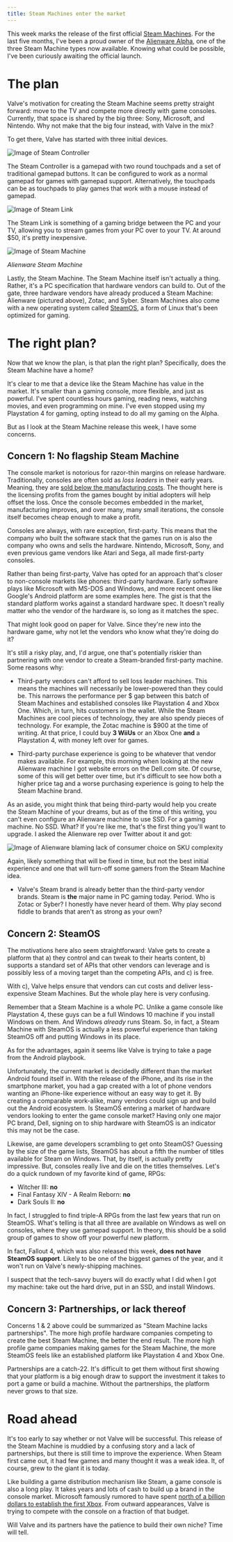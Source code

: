 ```yaml
---
title: Steam Machines enter the market
---
```

This week marks the release of the first official [Steam Machines](http://store.steampowered.com/hardware).  For the last five months, I've been a proud owner of the [Alienware Alpha](http://www.alienware.com/landings/alpha/), one of the three Steam Machine types now available.  Knowing what could be possible, I've been curiously awaiting the official launch.  

# The plan

Valve's motivation for creating the Steam Machine seems pretty straight forward: move to the TV and compete more directly with game consoles.  Currently, that space is shared by the big three: Sony, Microsoft, and Nintendo.  Why not make that the big four instead, with Valve in the mix?

To get there, Valve has started with three initial devices.

![Image of Steam Controller](http://cdn.akamai.steamstatic.com/steam/apps/353370/header.jpg?t=1447180995)

The Steam Controller is a gamepad with two round touchpads and a set of traditional gamepad buttons.  It can be configured to work as a normal gamepad for games with gamepad support.  Alternatively, the touchpads can be as touchpads to play games that work with a mouse instead of gamepad.

![Image of Steam Link](http://cdn.akamai.steamstatic.com/steam/apps/353380/header.jpg?t=1447183971)

The Steam Link is something of a gaming bridge between the PC and your TV, allowing you to stream games from your PC over to your TV.  At around $50, it's pretty inexpensive.  

![Image of Steam Machine](http://cdn.akamai.steamstatic.com/steam/apps/353390/header.jpg?t=1447197276)

_Alienware Steam Machine_

Lastly, the Steam Machine.  The Steam Machine itself isn't actually a thing.  Rather, it's a PC specification that hardware vendors can build to.  Out of the gate, three hardware vendors have already produced a Steam Machine: Alienware (pictured above), Zotac, and Syber.  Steam Machines also come with a new operating system called [SteamOS](http://store.steampowered.com/steamos/), a form of Linux that's been optimized for gaming.  

# The right plan?

Now that we know the plan, is that plan the right plan?  Specifically, does the Steam Machine have a home?

It's clear to me that a device like the Steam Machine has value in the market.  It's smaller than a gaming console, more flexible, and just as powerful.  I've spent countless hours gaming, reading news, watching movies, and even programming on mine.  I've even stopped using my Playstation 4 for gaming, opting instead to do all my gaming on the Alpha.

But as I look at the Steam Machine release this week, I have some concerns.  

## Concern 1: No flagship Steam Machine

The console market is notorious for razor-thin margins on release hardware. Traditionally, consoles are often sold as _loss leaders_ in their early years.  Meaning, they are [sold below the manufacturing costs](http://www.forbes.com/sites/timworstall/2013/09/06/microsoft-upends-the-economics-of-games-machines-with-xbox-one/).  The thought here is the licensing profits from the games bought by initial adopters will help offset the loss.  Once the console becomes embedded in the market, manufacturing improves, and over many, many small iterations, the console itself becomes cheap enough to make a profit.

Consoles are always, with rare exception, first-party.  This means that the company who built the software stack that the games run on is also the company who owns and sells the hardware.  Nintendo, Microsoft, Sony, and even previous game vendors like Atari and Sega, all made first-party consoles.

Rather than being first-party, Valve has opted for an approach that's closer to non-console markets like phones: third-party hardware.  Early software plays like Microsoft with MS-DOS and Windows, and more recent ones like Google's Android platform are some examples here.  The gist is that the standard platform works against a standard hardware spec. It doesn't really matter who the vendor of the hardware is, so long as it matches the spec.

That might look good on paper for Valve.  Since they're new into the hardware game, why not let the vendors who know what they're doing do it?

It's still a risky play, and, I'd argue, one that's potentially riskier than partnering with one vendor to create a Steam-branded first-party machine.  Some reasons why:

* Third-party vendors can't afford to sell loss leader machines.  This means the machines will necessarily be lower-powered than they could be.  This narrows the performance per $ gap between this batch of Steam Machines and established consoles like Playstation 4 and Xbox One.  Which, in turn, hits customers in the wallet.  While the Steam Machines are cool pieces of technology, they are also spendy pieces of technology.  For example, the Zotac machine is $900 at the time of writing.  At that price, I could buy **3 WiiUs** or an Xbox One **and** a Playstation 4, with money left over for games.

* Third-party purchase experience is going to be whatever that vendor makes available.  For example, this morning when looking at the new Alienware machine I got website errors on the Dell.com site.  Of course, some of this will get better over time, but it's difficult to see how both a higher price tag and a worse purchasing experience is going to help the Steam Machine brand.

As an aside, you might think that being third-party would help you create the Steam Machine of your dreams, but as of the time of this writing, you can't even configure an Alienware machine to use SSD.  For a gaming machine.  No SSD.  What?  If you're like me, that's the first thing you'll want to upgrade.  I asked the Alienware rep over Twitter about it and got:

![Image of Alienware blaming lack of consumer choice on SKU complexity](http://www.jonathanturner.org/images/alienware.png)

Again, likely something that will be fixed in time, but not the best initial experience and one that will turn-off some gamers from the Steam Machine idea.

* Valve's Steam brand is already better than the third-party vendor brands.  Steam is **the** major name in PC gaming today.  Period.  Who is Zotac or Syber?  I honestly have never heard of them.  Why play second fiddle to brands that aren't as strong as your own?

## Concern 2: SteamOS

The motivations here also seem straightforward: Valve gets to create a platform that a) they control and can tweak to their hearts content, b) supports a standard set of APIs that other vendors can leverage and is possibly less of a moving target than the competing APIs, and c) is free.  

With c), Valve helps ensure that vendors can cut costs and deliver less-expensive Steam Machines.  But the whole play here is very confusing.  

Remember that a Steam Machine is a whole PC.  Unlike a game console like Playstation 4, these guys can be a full Windows 10 machine if you install Windows on them.  And Windows *already* runs Steam.  So, in fact, a Steam Machine with SteamOS is actually a less powerful experience than taking SteamOS off and putting Windows in its place.

As for the advantages, again it seems like Valve is trying to take a page from the Android playbook.

Unfortunately, the current market is decidedly different than the market Android found itself in.  With the release of the iPhone, and its rise in the smartphone market, you had a gap created with a lot of phone vendors wanting an iPhone-like experience without an easy way to get it.  By creating a comparable work-alike, many vendors could sign up and build out the Android ecosystem.  Is SteamOS entering a market of hardware vendors looking to enter the game console market?  Having only one major PC brand, Dell, signing on to ship hardware with SteamOS is an indicator this may not be the case.

Likewise, are game developers scrambling to get onto SteamOS?  Guessing by the size of the game lists, SteamOS has about a fifth the number of titles available for Steam on Windows.  That, by itself, is actually pretty impressive.  But, consoles really live and die on the titles themselves.  Let's do a quick rundown of my favorite kind of game, RPGs:

* Witcher III: **no**
* Final Fantasy XIV - A Realm Reborn: **no**
* Dark Souls II: **no**

In fact, I struggled to find triple-A RPGs from the last few years that run on SteamOS.  What's telling is that all three are available on Windows as well on consoles, where they use gamepad support.  In theory, this should be a solid group of games to show off your powerful new platform.

In fact, Fallout 4, which was also released this week, **does not have SteamOS support**.  Likely to be one of the biggest games of the year, and it won't run on Valve's newly-shipping machines.  

I suspect that the tech-savvy buyers will do exactly what I did when I got my machine: take out the hard drive, put in an SSD, and install Windows. 

## Concern 3: Partnerships, or lack thereof

Concerns 1 & 2 above could be summarized as "Steam Machine lacks partnerships".  The more high profile hardware companies competing to create the best Steam Machine, the better the end result.  The more high profile game companies making games for the Steam Machine, the more SteamOS feels like an established platform like Playstation 4 and Xbox One.

Partnerships are a catch-22.  It's difficult to get them without first showing that your platform is a big enough draw to support the investment it takes to port a game or build a machine.  Without the partnerships, the platform never grows to that size.

# Road ahead

It's too early to say whether or not Valve will be successful.  This release of the Steam Machine is muddied by a confusing story and a lack of partnerships, but there is still time to improve the experience.  When Steam first came out, it had few games and many thought it was a weak idea. It, of course, grew to the giant it is today.  

Like building a game distribution mechanism like Steam, a game console is also a long play.  It takes years and lots of cash to build up a brand in the console market.  Microsoft famously rumored to have spent [north of a billion dollars to establish the first Xbox](http://venturebeat.com/2011/11/15/the-making-of-the-xbox-part-2/).  From outward appearances, Valve is trying to compete with the console on a fraction of that budget.  

Will Valve and its partners have the patience to build their own niche?  Time will tell.
